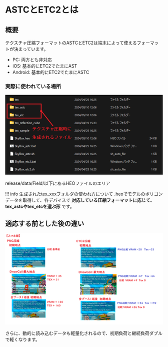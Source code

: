 # ASTCとETC2とは

## 概要

テクスチャ圧縮フォーマットのASTCとETC2は端末によって使えるフォーマットが決まっています。

- PC: 両方とも非対応
- iOS: 基本的にETC2でたまにAST
- Android: 基本的にETC2でたまにASTC

### 実際に使われている場所

![AstcAndEtc200](img/AstcAndEtc200.jpg)

release/data/Field/以下にあるHEOファイルのエリア

!!! info 生成されたtex_xxxフォルダの使われ方について
    .heoでモデルのポリゴンデータを取得して、各デバイスで **対応している圧縮フォーマットに応じて、tex_astcやtex_etcを選ぶ形** です。

## 適応する前とした後の違い

![AstcAndEtc201](img/AstcAndEtc201.jpg)

さらに、動的に読み込むデータも軽量化されるので、初期負荷と継続負荷ダブルで軽くなります。



